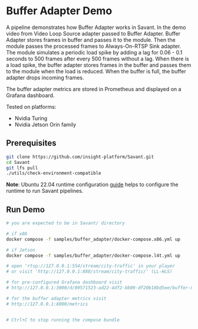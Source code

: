 # Buffer Adapter Demo

A pipeline demonstrates how Buffer Adapter works in Savant. In the demo video from Video Loop Source adapter passed to Buffer Adapter. Buffer Adapter stores frames in buffer and passes it to the module. Then the module passes the processed frames to Always-On-RTSP Sink adapter. The module simulates a periodic load spike by adding a lag for 0.06 - 0.1 seconds to 500 frames after every 500 frames without a lag. When there is a load spike, the buffer adapter stores frames in the buffer and passes them to the module when the load is reduced. When the buffer is full, the buffer adapter drops incoming frames.

The buffer adapter metrics are stored in Prometheus and displayed on a Grafana dashboard.

Tested on platforms:

- Nvidia Turing
- Nvidia Jetson Orin family

## Prerequisites

```bash
git clone https://github.com/insight-platform/Savant.git
cd Savant
git lfs pull
./utils/check-environment-compatible
```

**Note**: Ubuntu 22.04 runtime configuration [guide](https://insight-platform.github.io/Savant/develop/getting_started/0_configure_prod_env.html) helps to configure the runtime to run Savant pipelines.

## Run Demo

```bash
# you are expected to be in Savant/ directory

# if x86
docker compose -f samples/buffer_adapter/docker-compose.x86.yml up

# if Jetson
docker compose -f samples/buffer_adapter/docker-compose.l4t.yml up

# open 'rtsp://127.0.0.1:554/stream/city-traffic' in your player
# or visit 'http://127.0.0.1:888/stream/city-traffic/' (LL-HLS)

# for pre-configured Grafana dashboard visit
# http://127.0.0.1:3000/d/89571523-ad22-4df2-bb09-df20b18bd5ee/buffer-metrics?orgId=1&refresh=5s

# for the buffer adapter metrics visit
# http://127.0.0.1:8000/metrics


# Ctrl+C to stop running the compose bundle
```
